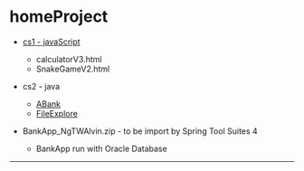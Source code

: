 # homeProject

* [cs1 - javaScript](/cs1)
  * calculatorV3.html
  * SnakeGameV2.html


* cs2 - java
  * [ABank](/cs2/ABank/src/com/bank)
  * [FileExplore](/cs2/FileExplore2/src/file/exp)

* BankApp_NgTWAlvin.zip - to be import by Spring Tool Suites 4
  * BankApp run with Oracle Database


---
